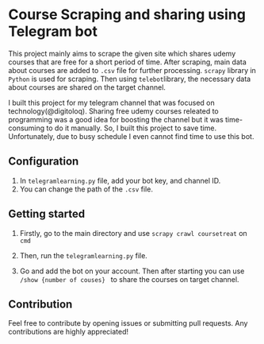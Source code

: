 # Course Scraping and sharing using Telegram bot

This project mainly aims to scrape the given site which shares udemy courses that are free for a short period of time. After scraping, main data about courses are added to `.csv` file for further processing. `scrapy` library in `Python` is used for scraping. Then using  `telebot`library, the necessary data about courses are shared on the target channel.

I built this project for my telegram channel that was focused on technology(@digitoloq). Sharing free udemy courses releated to programming was a good idea for boosting the channel but it was time-consuming to do it manually. So, I built this project to save time. Unfortunately, due to busy schedule I even cannot find time to use this bot. 
## Configuration
1. In `telegramlearning.py` file, add your bot key, and channel ID.
2. You can change the path of the `.csv` file.

## Getting started

1. Firstly, go to the main directory and use `scrapy crawl coursetreat` on `cmd`

2. Then, run the `telegramlearning.py` file. 

3. Go and add the bot on your account. Then after starting you can use `/show {number of couses} ` to share the courses on target channel.


## Contribution
Feel free to contribute by opening issues or submitting pull requests. Any contributions are highly appreciated!


